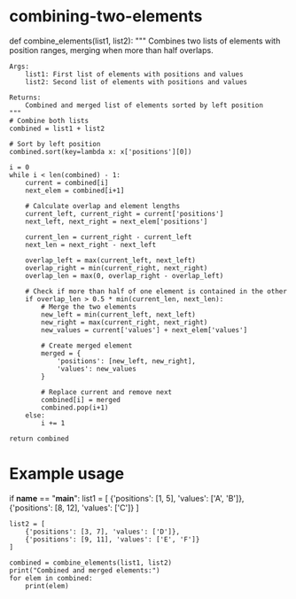 # combining-two-elements
def combine_elements(list1, list2):
    """
    Combines two lists of elements with position ranges, merging when more than half overlaps.
    
    Args:
        list1: First list of elements with positions and values
        list2: Second list of elements with positions and values
    
    Returns:
        Combined and merged list of elements sorted by left position
    """
    # Combine both lists
    combined = list1 + list2
    
    # Sort by left position
    combined.sort(key=lambda x: x['positions'][0])
    
    i = 0
    while i < len(combined) - 1:
        current = combined[i]
        next_elem = combined[i+1]
        
        # Calculate overlap and element lengths
        current_left, current_right = current['positions']
        next_left, next_right = next_elem['positions']
        
        current_len = current_right - current_left
        next_len = next_right - next_left
        
        overlap_left = max(current_left, next_left)
        overlap_right = min(current_right, next_right)
        overlap_len = max(0, overlap_right - overlap_left)
        
        # Check if more than half of one element is contained in the other
        if overlap_len > 0.5 * min(current_len, next_len):
            # Merge the two elements
            new_left = min(current_left, next_left)
            new_right = max(current_right, next_right)
            new_values = current['values'] + next_elem['values']
            
            # Create merged element
            merged = {
                'positions': [new_left, new_right],
                'values': new_values
            }
            
            # Replace current and remove next
            combined[i] = merged
            combined.pop(i+1)
        else:
            i += 1
    
    return combined

# Example usage
if __name__ == "__main__":
    list1 = [
        {'positions': [1, 5], 'values': ['A', 'B']},
        {'positions': [8, 12], 'values': ['C']}
    ]
    
    list2 = [
        {'positions': [3, 7], 'values': ['D']},
        {'positions': [9, 11], 'values': ['E', 'F']}
    ]
    
    combined = combine_elements(list1, list2)
    print("Combined and merged elements:")
    for elem in combined:
        print(elem)
